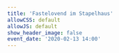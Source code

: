 ```yaml
---
title: 'Fastelovend im Stapelhaus'
allowCSS: default
allowJS: default
show_header_image: false
event_date: '2020-02-13 14:00'
---
```


